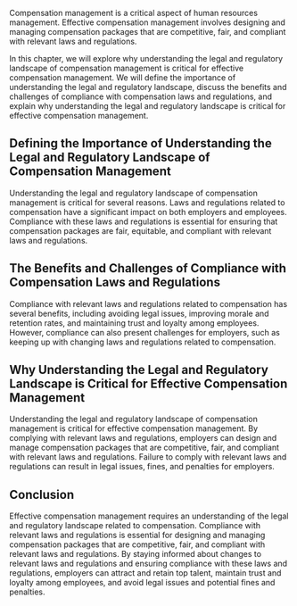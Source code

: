 
Compensation management is a critical aspect of human resources management. Effective compensation management involves designing and managing compensation packages that are competitive, fair, and compliant with relevant laws and regulations.

In this chapter, we will explore why understanding the legal and regulatory landscape of compensation management is critical for effective compensation management. We will define the importance of understanding the legal and regulatory landscape, discuss the benefits and challenges of compliance with compensation laws and regulations, and explain why understanding the legal and regulatory landscape is critical for effective compensation management.

Defining the Importance of Understanding the Legal and Regulatory Landscape of Compensation Management
------------------------------------------------------------------------------------------------------

Understanding the legal and regulatory landscape of compensation management is critical for several reasons. Laws and regulations related to compensation have a significant impact on both employers and employees. Compliance with these laws and regulations is essential for ensuring that compensation packages are fair, equitable, and compliant with relevant laws and regulations.

The Benefits and Challenges of Compliance with Compensation Laws and Regulations
--------------------------------------------------------------------------------

Compliance with relevant laws and regulations related to compensation has several benefits, including avoiding legal issues, improving morale and retention rates, and maintaining trust and loyalty among employees. However, compliance can also present challenges for employers, such as keeping up with changing laws and regulations related to compensation.

Why Understanding the Legal and Regulatory Landscape is Critical for Effective Compensation Management
------------------------------------------------------------------------------------------------------

Understanding the legal and regulatory landscape of compensation management is critical for effective compensation management. By complying with relevant laws and regulations, employers can design and manage compensation packages that are competitive, fair, and compliant with relevant laws and regulations. Failure to comply with relevant laws and regulations can result in legal issues, fines, and penalties for employers.

Conclusion
----------

Effective compensation management requires an understanding of the legal and regulatory landscape related to compensation. Compliance with relevant laws and regulations is essential for designing and managing compensation packages that are competitive, fair, and compliant with relevant laws and regulations. By staying informed about changes to relevant laws and regulations and ensuring compliance with these laws and regulations, employers can attract and retain top talent, maintain trust and loyalty among employees, and avoid legal issues and potential fines and penalties.
